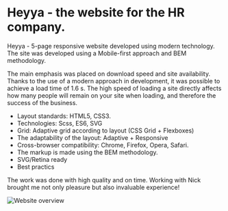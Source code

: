 # Heyya - the website for the HR company.

Heyya - 5-page responsive website developed using modern technology.
The site was developed using a Mobile-first approach and BEM methodology.

The main emphasis was placed on download speed and site availability.
Thanks to the use of a modern approach in development, it was possible to achieve a load time of 1.6 s. The high speed of loading a site directly affects how many people will remain on your site when loading, and therefore the success of the business.

- Layout standards: HTML5, CSS3.
- Technologies: Scss, ES6, SVG
- Grid: Adaptive grid according to layout (CSS Grid + Flexboxes)
- The adaptability of the layout: Adaptive + Responsive
- Cross-browser compatibility: Chrome, Firefox, Opera, Safari.
- The markup is made using the BEM methodology.
- SVG/Retina ready
- Best practics

The work was done with high quality and on time. Working with Nick brought me not only pleasure but also invaluable experience!

![Website overview](https://github.com/{username}/{repository}/raw/{branch}/{path}/image.png)
